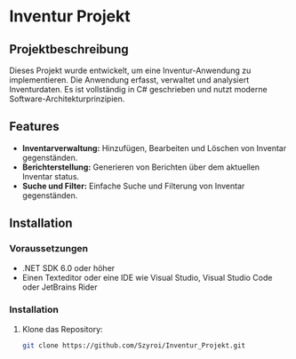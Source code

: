 # Inventur Projekt

## Projektbeschreibung
Dieses Projekt wurde entwickelt, um eine Inventur-Anwendung zu implementieren. Die Anwendung erfasst, verwaltet und analysiert Inventurdaten. Es ist vollständig in C# geschrieben und nutzt moderne Software-Architekturprinzipien.

## Features
- **Inventarverwaltung:** Hinzufügen, Bearbeiten und Löschen von Inventar gegenständen.
- **Berichterstellung:** Generieren von Berichten über dem aktuellen Inventar status.
- **Suche und Filter:** Einfache Suche und Filterung von Inventar gegenständen.

## Installation
### Voraussetzungen
- .NET SDK 6.0 oder höher
- Einen Texteditor oder eine IDE wie Visual Studio, Visual Studio Code oder JetBrains Rider

### Installation
1. Klone das Repository:
   ```sh
   git clone https://github.com/Szyroi/Inventur_Projekt.git
